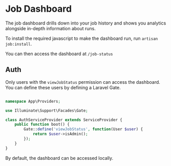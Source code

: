 # Job Dashboard

The job dashboard drills down into your job history and shows you analytics alongside in-depth information about runs.

To install the required javascript to make the dashboard run, run `artisan job:install`.

You can then access the dashboard at `/job-status`


## Auth

Only users with the `viewJobStatus` permission can access the dashboard. You can define these users by defining a Laravel Gate.

```php

namespace App\Providers;

use Illuminate\Support\Facades\Gate;

class AuthServiceProvider extends ServiceProvider {
    public function boot() {
        Gate::define('viewJobStatus', function(User $user) {
            return $user->isAdmin();
        });
    }
}

```

By default, the dashboard can be accessed locally.
